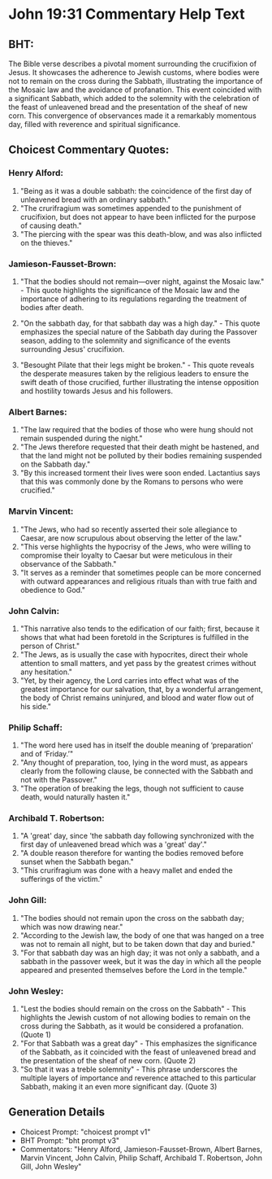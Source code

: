 # John 19:31 Commentary Help Text

## BHT:
The Bible verse describes a pivotal moment surrounding the crucifixion of Jesus. It showcases the adherence to Jewish customs, where bodies were not to remain on the cross during the Sabbath, illustrating the importance of the Mosaic law and the avoidance of profanation. This event coincided with a significant Sabbath, which added to the solemnity with the celebration of the feast of unleavened bread and the presentation of the sheaf of new corn. This convergence of observances made it a remarkably momentous day, filled with reverence and spiritual significance.

## Choicest Commentary Quotes:
### Henry Alford:
1. "Being as it was a double sabbath: the coincidence of the first day of unleavened bread with an ordinary sabbath." 
2. "The crurifragium was sometimes appended to the punishment of crucifixion, but does not appear to have been inflicted for the purpose of causing death." 
3. "The piercing with the spear was this death-blow, and was also inflicted on the thieves."

### Jamieson-Fausset-Brown:
1. "That the bodies should not remain—over night, against the Mosaic law." - This quote highlights the significance of the Mosaic law and the importance of adhering to its regulations regarding the treatment of bodies after death.

2. "On the sabbath day, for that sabbath day was a high day." - This quote emphasizes the special nature of the Sabbath day during the Passover season, adding to the solemnity and significance of the events surrounding Jesus' crucifixion.

3. "Besought Pilate that their legs might be broken." - This quote reveals the desperate measures taken by the religious leaders to ensure the swift death of those crucified, further illustrating the intense opposition and hostility towards Jesus and his followers.

### Albert Barnes:
1. "The law required that the bodies of those who were hung should not remain suspended during the night." 
2. "The Jews therefore requested that their death might be hastened, and that the land might not be polluted by their bodies remaining suspended on the Sabbath day."
3. "By this increased torment their lives were soon ended. Lactantius says that this was commonly done by the Romans to persons who were crucified."

### Marvin Vincent:
1. "The Jews, who had so recently asserted their sole allegiance to Caesar, are now scrupulous about observing the letter of the law."
2. "This verse highlights the hypocrisy of the Jews, who were willing to compromise their loyalty to Caesar but were meticulous in their observance of the Sabbath."
3. "It serves as a reminder that sometimes people can be more concerned with outward appearances and religious rituals than with true faith and obedience to God."

### John Calvin:
1. "This narrative also tends to the edification of our faith; first, because it shows that what had been foretold in the Scriptures is fulfilled in the person of Christ."
2. "The Jews, as is usually the case with hypocrites, direct their whole attention to small matters, and yet pass by the greatest crimes without any hesitation."
3. "Yet, by their agency, the Lord carries into effect what was of the greatest importance for our salvation, that, by a wonderful arrangement, the body of Christ remains uninjured, and blood and water flow out of his side."

### Philip Schaff:
1. "The word here used has in itself the double meaning of ‘preparation’ and of ‘Friday.’"
2. "Any thought of preparation, too, lying in the word must, as appears clearly from the following clause, be connected with the Sabbath and not with the Passover."
3. "The operation of breaking the legs, though not sufficient to cause death, would naturally hasten it."

### Archibald T. Robertson:
1. "A 'great' day, since 'the sabbath day following synchronized with the first day of unleavened bread which was a 'great' day'." 
2. "A double reason therefore for wanting the bodies removed before sunset when the Sabbath began."
3. "This crurifragium was done with a heavy mallet and ended the sufferings of the victim."

### John Gill:
1. "The bodies should not remain upon the cross on the sabbath day; which was now drawing near."
2. "According to the Jewish law, the body of one that was hanged on a tree was not to remain all night, but to be taken down that day and buried."
3. "For that sabbath day was an high day; it was not only a sabbath, and a sabbath in the passover week, but it was the day in which all the people appeared and presented themselves before the Lord in the temple."

### John Wesley:
1. "Lest the bodies should remain on the cross on the Sabbath" - This highlights the Jewish custom of not allowing bodies to remain on the cross during the Sabbath, as it would be considered a profanation. (Quote 1)
2. "For that Sabbath was a great day" - This emphasizes the significance of the Sabbath, as it coincided with the feast of unleavened bread and the presentation of the sheaf of new corn. (Quote 2)
3. "So that it was a treble solemnity" - This phrase underscores the multiple layers of importance and reverence attached to this particular Sabbath, making it an even more significant day. (Quote 3)


## Generation Details
- Choicest Prompt: "choicest prompt v1"
- BHT Prompt: "bht prompt v3"
- Commentators: "Henry Alford, Jamieson-Fausset-Brown, Albert Barnes, Marvin Vincent, John Calvin, Philip Schaff, Archibald T. Robertson, John Gill, John Wesley"

